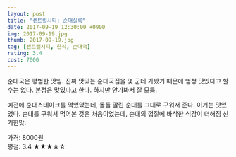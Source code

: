 ```yaml
---
layout: post
title: "센트럴시티: 순대실록"
date: 2017-09-19 12:30:00 +0900
img: 2017-09-19.jpg
thumb: 2017-09-19.jpg
tag: [센트럴시티, 한식, 순대국]
rating: 3.4
cost: 7000
---
```

순대국은 평범한 맛임. 진짜 맛있는 순대국집을 몇 군데 가봤기 때문에 엄청 맛있다고 할 수는 없다. 본점은 맛있다고 한다. 하지만 안가봐서 잘 모름.

예전에 순대스테이크를 먹었었는데, 돌돌 말린 순대를 그대로 구워서 준다. 이거는 맛있었다. 순대를 구워서 먹어본 것은 처음이었는데, 순대의 껍질에 바삭한 식감이 더해짐 신기한맛.

가격: 8000원 <br>
평점: 3.4 &#9733;&#9733;&#9733;&#9734;&#9734;

